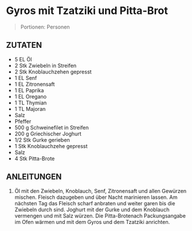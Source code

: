 # Gyros mit Tzatziki und Pitta-Brot

> Portionen:  Personen

## ZUTATEN
* 5 EL Öl
* 2 Stk Zwiebeln in Streifen
* 2 Stk Knoblauchzehen gepresst
* 1 EL Senf
* 1 EL Zitronensaft
* 1 EL Paprika
* 1 EL Oregano
* 1 TL Thymian
* 1 TL Majoran
* Salz
* Pfeffer
* 500 g Schweinefilet in Streifen
* 200 g Griechischer Joghurt
* 1/2 Stk Gurke gerieben
* 1 Stk Knoblauchzehe gepresst
* Salz
* 4 Stk Pitta-Brote


## ANLEITUNGEN

1. Öl mit den Zwiebeln, Knoblauch, Senf, Zitronensaft und allen Gewürzen mischen. Fleisch dazugeben und über Nacht marinieren lassen. Am nächsten Tag das Fleisch scharf anbraten und weiter garen bis die Zwiebeln durch sind. Joghurt mit der Gurke und dem Knoblauch vermengen und mit Salz würzen. Die Pitta-Brotenach Packungsangabe im Ofen wärmen und mit dem Gyros und dem Tzatziki anrichten.
